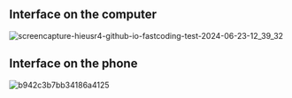 ## Interface on the computer
![screencapture-hieusr4-github-io-fastcoding-test-2024-06-23-12_39_32](https://github.com/HieuSR4/fastcoding-test/assets/71072200/627905fd-2daa-4c18-9258-b53bf7d144d8)
## Interface on the phone
![b942c3b7bb34186a4125](https://github.com/HieuSR4/fastcoding-test/assets/71072200/afadd5a1-ad95-4926-8e64-e9968c6f23ad)
